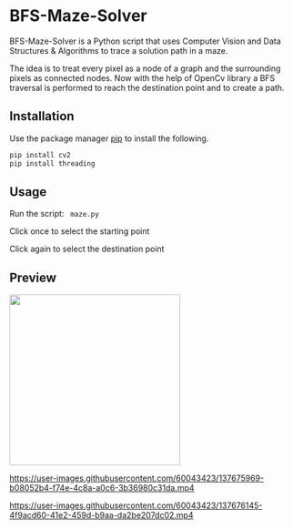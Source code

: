 # BFS-Maze-Solver

BFS-Maze-Solver is a Python script that uses Computer Vision and Data Structures & Algorithms to trace a solution path in a maze.

The idea is to treat every pixel as a node of a graph and the surrounding pixels as connected nodes. Now with the help of OpenCv library a BFS traversal is performed to reach the destination point and to create a path.

## Installation

Use the package manager [pip](https://pip.pypa.io/en/stable/) to install the following.

```bash
pip install cv2
pip install threading
```

## Usage
Run the script:  ``` maze.py```

Click once to select the starting point

Click again to select the destination point

## Preview

<img src="https://j.gifs.com/ywm0pW.gif" width="300" height="300" />

https://user-images.githubusercontent.com/60043423/137675969-b08052b4-f74e-4c8a-a0c6-3b36980c31da.mp4

https://user-images.githubusercontent.com/60043423/137676145-4f9acd60-41e2-459d-b9aa-da2be207dc02.mp4


